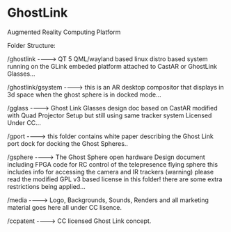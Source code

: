 GhostLink
=========

Augmented Reality Computing Platform


Folder Structure:

/ghostlink   ----> QT 5 QML/wayland based linux distro based system running on the GLink embeded platform attached to CastAR or GhostLink Glasses...

/ghostlink/gsystem     ----> this is an AR desktop compositor that displays in 3d space when the ghost sphere is in docked mode...

/gglass      ----> Ghost Link Glasses design doc based on CastAR modified with Quad Projector Setup but still using same tracker system Licensed Under CC...

/gport       ----> this folder contains white paper describing the Ghost Link port dock for docking the Ghost Spheres..

/gsphere     ----> The Ghost Sphere open hardware Design document including FPGA code for RC control of the telepresence flying sphere this includes info for accessing the camera and IR trackers (warning) please read the modified GPL v3 based license in this folder! there are some extra restrictions being applied...

/media       ----> Logo, Backgrounds, Sounds, Renders and all marketing material goes here all under CC lisence.

/ccpatent    ----> CC licensed Ghost Link concept.

 
